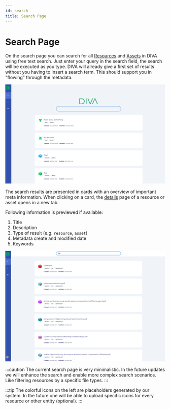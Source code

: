 ```yaml
---
id: search
title: Search Page
---
```


# Search Page

On the search page you can search for all [Resources](../../about/#resource) and [Assets](../../about/#asset) in DIVA using free text search.
Just enter your query in the search field, the search will be executed as you type.
DIVA will already give a first set of results without you having to insert a search term.
This should support you in "flowing" through the metadata.

![DIVA Search](/img/screenshots/search.png)

The search results are presented in cards with an overview of important meta information.
When clicking on a card, the [details](./details/general-metadata) page of a resource or asset opens in a new tab.

Following information is previewed if available:

1. Title
2. Description
3. Type of result (e.g. `resource`, `asset`)
4. Metadata create and modified date
5. Keywords

![DIVA Search Result](/img/screenshots/search_result.png)

:::caution
The current search page is very minimalistic.
In the future updates we will enhance the search and enable more complex search scenarios.
Like filtering resources by a specific file types.
:::

:::tip
The colorful icons on the left are placeholders generated by our system.
In the future one will be able to upload specific icons for every resource or other entity (optional).
:::
